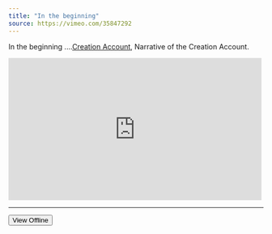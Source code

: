 ```yaml
---
title: "In the beginning"
source: https://vimeo.com/35847292
---
```


In the beginning ....[Creation Account](https://vimeo.com/35847292), Narrative of the Creation Account.
<iframe src="https://player.vimeo.com/video/35847292" width="500" height="281" frameborder="0" webkitallowfullscreen mozallowfullscreen allowfullscreen></iframe>

<hr>
<button class="downloadable" data-video="creation-account.mp4">
  <i class="fa fa-download"></i> View Offline
</button>